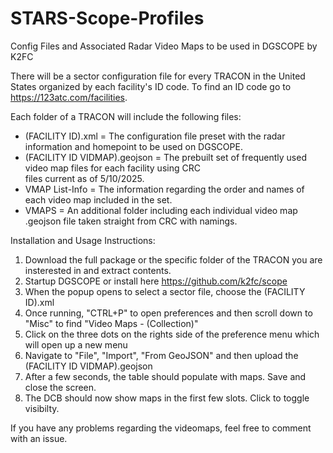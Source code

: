 # STARS-Scope-Profiles
Config Files and Associated Radar Video Maps to be used in DGSCOPE by K2FC

There will be a sector configuration file for every TRACON in the United States organized by each facility's ID code. To find an ID code go to https://123atc.com/facilities. 

Each folder of a TRACON will include the following files:
- (FACILITY ID).xml = The configuration file preset with the radar information and homepoint to be used on DGSCOPE.
- (FACILITY ID VIDMAP).geojson = The prebuilt set of frequently used video map files for each facility using CRC     
      files current as of 5/10/2025.
- VMAP List-Info = The information regarding the order and names of each video map included in the set.
- VMAPS = An additional folder including each individual video map .geojson file taken straight from CRC with namings. 

Installation and Usage Instructions:
1. Download the full package or the specific folder of the TRACON you are insterested in and extract contents.
2. Startup DGSCOPE or install here https://github.com/k2fc/scope
3. When the popup opens to select a sector file, choose the (FACILITY ID).xml
4. Once running, "CTRL+P" to open preferences and then scroll down to "Misc" to find "Video Maps - (Collection)"
5. Click on the three dots on the rights side of the preference menu which will open up a new menu
6. Navigate to "File", "Import", "From GeoJSON" and then upload the (FACILITY ID VIDMAP).geojson
7. After a few seconds, the table should populate with maps. Save and close the screen.
8. The DCB should now show maps in the first few slots. Click to toggle visibilty.

If you have any problems regarding the videomaps, feel free to comment with an issue.  
